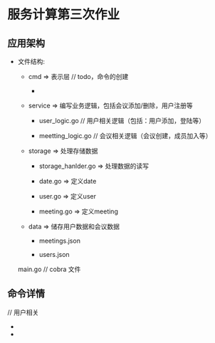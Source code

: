 # 服务计算第三次作业

## 应用架构

- 文件结构:
    - cmd => 表示层 // todo，命令的创建
    
        - 
    
    - service => 编写业务逻辑，包括会议添加/删除，用户注册等
    
        - user_logic.go // 用户相关逻辑（包括：用户添加，登陆等）

        - meetting_logic.go // 会议相关逻辑（会议创建，成员加入等）

    - storage => 处理存储数据
        - storage_hanlder.go => 处理数据的读写
        
        - date.go => 定义date
        
        - user.go => 定义user
        
        - meeting.go => 定义meeting
    
    - data => 储存用户数据和会议数据
    
        - meetings.json
    
        - users.json
    
    main.go // cobra 文件


## 命令详情

// 用户相关

- 

- 